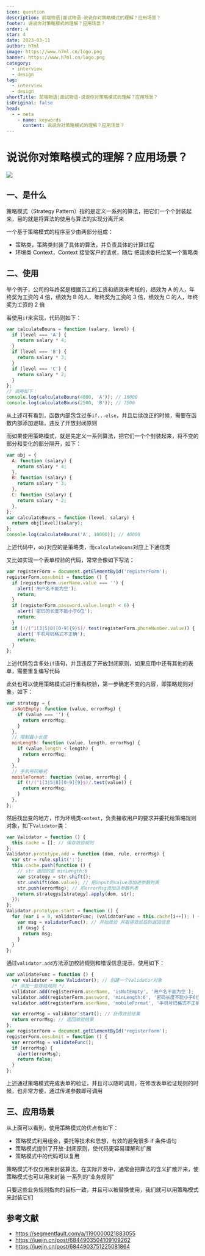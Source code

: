 ```yaml
---
icon: question
description: 前端物语|面试物语-说说你对策略模式的理解？应用场景？
footer: 说说你对策略模式的理解？应用场景？
order: 4
star: 4
date: 2023-03-11
author: h7ml
image: https://www.h7ml.cn/logo.png
banner: https://www.h7ml.cn/logo.png
category:
  - interview
  - design
tag:
  - interview
  - design
shortTitle: 前端物语|面试物语-说说你对策略模式的理解？应用场景？
isOriginal: false
head:
  - - meta
    - name: keywords
      content: 说说你对策略模式的理解？应用场景？
---
```


# 说说你对策略模式的理解？应用场景？

![](https://static.h7ml.cn/vitepress/assets/images/interview/e4aad950-3cb2-11ec-8e64-91fdec0f05a1.png)

## 一、是什么

策略模式（Strategy Pattern）指的是定义一系列的算法，把它们一个个封装起来，目的就是将算法的使用与算法的实现分离开来

一个基于策略模式的程序至少由两部分组成：

- 策略类，策略类封装了具体的算法，并负责具体的计算过程
- 环境类 Context，Context 接受客户的请求，随后 把请求委托给某一个策略类

## 二、使用

举个例子，公司的年终奖是根据员工的工资和绩效来考核的，绩效为 A 的人，年终奖为工资的 4 倍，绩效为 B 的人，年终奖为工资的 3 倍，绩效为 C 的人，年终奖为工资的 2 倍

若使用`if`来实现，代码则如下：

```js
var calculateBouns = function (salary, level) {
  if (level === 'A') {
    return salary * 4;
  }
  if (level === 'B') {
    return salary * 3;
  }
  if (level === 'C') {
    return salary * 2;
  }
};
// 调用如下：
console.log(calculateBouns(4000, 'A')); // 16000
console.log(calculateBouns(2500, 'B')); // 7500
```

从上述可有看到，函数内部包含过多`if...else`，并且后续改正的时候，需要在函数内部添加逻辑，违反了开放封闭原则

而如果使用策略模式，就是先定义一系列算法，把它们一个个封装起来，将不变的部分和变化的部分隔开，如下：

```js
var obj = {
  A: function (salary) {
    return salary * 4;
  },
  B: function (salary) {
    return salary * 3;
  },
  C: function (salary) {
    return salary * 2;
  },
};
var calculateBouns = function (level, salary) {
  return obj[level](salary);
};
console.log(calculateBouns('A', 10000)); // 40000
```

上述代码中，`obj`对应的是策略类，而`calculateBouns`对应上下通信类

又比如实现一个表单校验的代码，常常会像如下写法：

```js
var registerForm = document.getElementById('registerForm');
registerForm.onsubmit = function () {
  if (registerForm.userName.value === '') {
    alert('用户名不能为空');
    return;
  }
  if (registerForm.password.value.length < 6) {
    alert('密码的长度不能小于6位');
    return;
  }
  if (!/(^1[3|5|8][0-9]{9}$)/.test(registerForm.phoneNumber.value)) {
    alert('手机号码格式不正确');
    return;
  }
};
```

上述代码包含多处`if`语句，并且违反了开放封闭原则，如果应用中还有其他的表单，需要重复编写代码

此处也可以使用策略模式进行重构校验，第一步确定不变的内容，即策略规则对象，如下：

```js
var strategy = {
  isNotEmpty: function (value, errorMsg) {
    if (value === '') {
      return errorMsg;
    }
  },
  // 限制最小长度
  minLength: function (value, length, errorMsg) {
    if (value.length < length) {
      return errorMsg;
    }
  },
  // 手机号码格式
  mobileFormat: function (value, errorMsg) {
    if (!/(^1[3|5|8][0-9]{9}$)/.test(value)) {
      return errorMsg;
    }
  },
};
```

然后找出变的地方，作为环境类`context`，负责接收用户的要求并委托给策略规则对象，如下`Validator`类：

```js
var Validator = function () {
  this.cache = []; // 保存效验规则
};
Validator.prototype.add = function (dom, rule, errorMsg) {
  var str = rule.split(':');
  this.cache.push(function () {
    // str 返回的是 minLength:6
    var strategy = str.shift();
    str.unshift(dom.value); // 把input的value添加进参数列表
    str.push(errorMsg); // 把errorMsg添加进参数列表
    return strategys[strategy].apply(dom, str);
  });
};
Validator.prototype.start = function () {
  for (var i = 0, validatorFunc; (validatorFunc = this.cache[i++]); ) {
    var msg = validatorFunc(); // 开始效验 并取得效验后的返回信息
    if (msg) {
      return msg;
    }
  }
};
```

通过`validator.add`方法添加校验规则和错误信息提示，使用如下：

```js
var validateFunc = function () {
  var validator = new Validator(); // 创建一个Validator对象
  /* 添加一些效验规则 */
  validator.add(registerForm.userName, 'isNotEmpty', '用户名不能为空');
  validator.add(registerForm.password, 'minLength:6', '密码长度不能小于6位');
  validator.add(registerForm.userName, 'mobileFormat', '手机号码格式不正确');

  var errorMsg = validator.start(); // 获得效验结果
  return errorMsg; // 返回效验结果
};
var registerForm = document.getElementById('registerForm');
registerForm.onsubmit = function () {
  var errorMsg = validateFunc();
  if (errorMsg) {
    alert(errorMsg);
    return false;
  }
};
```

上述通过策略模式完成表单的验证，并且可以随时调用，在修改表单验证规则的时候，也非常方便，通过传递参数即可调用

## 三、应用场景

从上面可以看到，使用策略模式的优点有如下：

- 策略模式利用组合，委托等技术和思想，有效的避免很多 if 条件语句
- 策略模式提供了开放-封闭原则，使代码更容易理解和扩展
- 策略模式中的代码可以复用

策略模式不仅仅用来封装算法，在实际开发中，通常会把算法的含义扩散开来，使策略模式也可以用来封装 一系列的“业务规则”

只要这些业务规则指向的目标一致，并且可以被替换使用，我们就可以用策略模式来封装它们

## 参考文献

- <https://segmentfault.com/a/1190000021883055>
- <https://juejin.cn/post/6844903504109109262>
- <https://juejin.cn/post/6844903751225081864>
